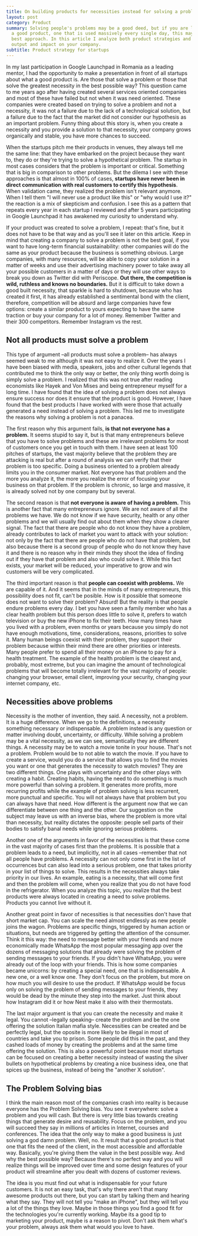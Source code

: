 ```yaml
---
title: On building products for necessities instead for solving a problem
layout: post
category: Product
summary: Solving people's problems may be a good deed, but if you are looking to create
  a good product, one that is used massively every single day, this may be not the
  best approach. In this article I analyze both product strategies and their possible
  output and impact on your company.
subtitle: Product strategy for startups
---
```


In my last participation in Google Launchpad in Romania as a leading mentor, I had the opportunity to make a presentation in front of all startups about what a good product is. Are those that solve a problem or those that solve the greatest necessity in the best possible way? This question came to me years ago after having created several services oriented companies and most of these have failed but not when it was need oriented. These companies were created based on trying to solve a problem and not a necessity, it was not a failure due to the lack of a technological solution, but a failure due to the fact that the market did not consider our hypothesis as an important problem. Funny thing about this story is, when you create a necessity and you provide a solution to that necessity, your company grows organically and stable, you have more chances to succeed.

When the startups pitch me their products in venues, they always tell me the same line: that they have embarked on the project because they want to, they do or they're trying to solve a hypothetical problem. The startup in most cases considers that the problem is important or critical. Something that is big in comparison to other problems. But the dilema I see with these approaches is that almost in 100% of cases, **startups have never been in direct communication with real customers to certify this hypothesis**. When validation came, they realized the problem isn't relevant anymore. When I tell them "I will never use a product like this" or "why would I use it?" the reaction is a mix of skepticism and confusion. I see this as a pattern that repeats every year in each startup I reviewed and after 5 years participating in Google Launchpad it has awakened my curiosity to understand why.

If your product was created to solve a problem, I repeat: that's fine, but it does not have to be that way and as you'll see it later on this article. Keep in mind that creating a company to solve a problem is not the best goal, if you want to have long-term financial sustainability: other companies will do the same as your product because the business is something obvious. Large companies, with many resources, will be able to copy your solution in a matter of weeks and use their advertising machinery power to take away all your possible customers in a matter of days or they will use other ways to break you down as Twitter did with Periscope. **Out there, the competition is wild, ruthless and knows no boundaries.** But it is difficult to take down a good built necessity, that sparkle is hard to shutdown, because who has created it first, it has already established a sentimental bond with the client, therefore, competition will be absurd and large companies have few options: create a similar product to yours expecting to have the same traction or buy your company for a lot of money. Remember Twitter and their 300 competitors. Remember Instagram vs the rest.

## Not all products must solve a problem

This type of argument –all products must solve a problem– has always seemed weak to me although it was not easy to realize it. Over the years I have been biased with media, speakers, jobs and other cultural legends that contributed me to think the only way or better, the only thing worth doing is simply solve a problem. I realized that this was not true after reading economists like Hayek and Von Mises and being entrepreneur myself for a long time. I have found that the idea of solving a problem does not always ensure success nor does it ensure that the product is good. However, I have found that the best products I have worked with were those that actually generated a need instead of solving a problem. This led me to investigate the reasons why solving a problem is not a panacea.

The first reason why this argument fails, **is that not everyone has a problem.** It seems stupid to say it, but is that many entrepreneurs believe that you have to solve problems and these are irrelevant problems for most of customers once you get in touch with them. I have seen at least 100 pitches of startups, the vast majority believe that the problem they are attacking is real but after a round of analysis we can verify that their problem is too specific. Doing a business oriented to a problem already limits you in the consumer market. Not everyone has that problem and the more you analyze it, the more you realize the error of focusing your business on that problem. If the problem is chronic, so large and massive, it is already solved not by one company but by several.

The second reason is that **not everyone is aware of having a problem.** This is another fact that many entrepreneurs ignore. We are not aware of all the problems we have. We do not know if we have security, health or any other problems and we will usually find out about them when they show a clearer signal. The fact that there are people who do not know they have a problem, already contributes to lack of market you want to attack with your solution: not only by the fact that there are people who do not have that problem, but also because there is a second group of people who do not know they have it and there is no reason why in their minds they shoot the idea of finding out if they have that problem and also who could solve it. While this fact exists, your market will be reduced, your imperative to grow and win customers will be very complicated.

The third important reason is that **people can coexist with problems.** We are capable of it. And it seems that in the minds of many entrepreneurs, this possibility does not fit, can't be posible. How is it possible that someone does not want to solve their problem? Absurd! But the reality is that people endure problems every day. I bet you have seen a family member who has a clear health problem but this person does little to solve it, prefers to watch television or buy the new iPhone to fix their teeth. How many times have you lived with a problem, even months or years because you simply do not have enough motivations, time, considerations, reasons, priorities to solve it. Many human beings coexist with their problem, they support their problem because within their mind there are other priorities or interests. Many people prefer to spend all their money on an iPhone to pay for a health treatment. The example of the health problem is the clearest and, probably, most extreme, but you can imagine the amount of technological problems that will become totally irrelevant for the vast majority of people: changing your browser, email client, improving your security, changing your internet company, etc.

## Necessities above problems

Necessity is the mother of invention, they said. A necessity, not a problem. It is a huge difference. When we go to the definitions, a necessity something necessary or indispensable. A problem instead is any question or matter involving doubt, uncertainty, or difficulty. While solving a problem may be a vital necessity, as we can see, semantically they are different things. A necessity may be to watch a movie tonite in your house. That's not a problem. Problem would be to not able to watch the movie. If you have to create a service, would you do a service that allows you to find the movies you want or one that generates the necessity to watch movies? They are two different things. One plays with uncertainty and the other plays with creating a habit. Creating habits, having the need to do something is much more powerful than solving a problem. It generates more profits, more recurring profits while the example of problem solving is less recurrent, more punctual and specific. You will not always have that problem but you can always have that need. How different is the argument now that we can differentiate between one thing and the other. Our suggestion on the subject may leave us with an inverse bias, where the problem is more vital than necessity, but reality dictates the opposite: people sell parts of their bodies to satisfy banal needs while ignoring serious problems.

Another one of the arguments in favor of the necessities is that these come in the vast majority of cases first than the problems. It is possible that a problem leads to a need, but implicitly, not in all cases –remember that not all people have problems. A necessity can not only come first in the list of occurrences but can also lead into a serious problem, one that takes priority in your list of things to solve. This results in the necessities always take priority in our lives. An example, eating is a necessity, that will come first and then the problem will come, when you realize that you do not have food in the refrigerator. When you analyze this topic, you realize that the best products were always located in creating a need to solve problems. Products you cannot live without it.

Another great point in favor of necessities is that necessities don't have that short market cap. You can scale the need almost endlessly as new people joins the wagon. Problems are specific things, triggered by human action or situations, but needs are triggered by getting the attention of the consumer. Think it this way: the need to message better with your friends and more economically made WhatsApp the most popular messaging app over the dozens of messaging solutions that already were solving the problem of sending messages to your friends. If you didn't have WhatsApp, you were already out of the loop with your friends. This is how some companies became unicorns: by creating a special need, one that is indispensable. A new one, or a well know one. They don't focus on the problem, but more on how much you will desire to use the product. If WhatsApp would be focus only on solving the problem of sending messages to your friends, they would be dead by the minute they step into the market. Just think about how Instagram did it or how Nest make it also with their thermostats.

The last major argument is that you can create the necessity and make it legal. You cannot –legally speaking– create the problem and be the one offering the solution Italian mafia style. Necessities can be created and be perfectly legal, but the oposite is more likely to be illegal in most of countries and take you to prison. Some people did this in the past, and they cashed loads of money by creating the problems and at the same time offering the solution. This is also a powerful point because most startups can be focused on creating a better necessity instead of wasting the silver bullets on hypothetical problems by creating a nice business idea, one that spices up the business, instead of being the "another X solution".

## The Problem Solving bias

I think the main reason most of the companies crash into reality is because everyone has the Problem Solving bias. You see it everywhere: solve a problem and you will cash. But there is very little bias towards creating things that generate desire and reusability. Focus on the problem, and you will succeed they say in millions of articles in Internet, courses and conferences. The idea that the only way to make a good business is just solving a god damn problem. Well, no. It result that a good product is that one that fits the need of the client, in the most accessible and affordable way. Basically, you're giving them the value in the best possible way. And why the best possible way? Because there's no perfect way and you will realize things will be improved over time and some design features of your product will streamline after you dealt with dozens of customer reviews.

The idea is you must find out what is indispensable for your future customers. It is not an easy task, that's why there aren't that many awesome products out there, but you can start by talking them and hearing what they say. They will not tell you "make an iPhone", but they will tell you a lot of the things they love. Maybe in those things you find a good fit for the technologies you're currently working. Maybe its a good tip to marketing your product, maybe is a reason to pivot. Don't ask them what's your problem, always ask them what would you love to have.